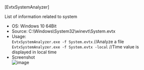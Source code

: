 [EvtxSystemAnalyzer]  

List of information related to system   

- OS: Windows 10 64Bit  
- Source: C:\Windows\System32\winevt\System.evtx  
- Usage:  
`EvtxSystemAnalyzer.exe -f System.evtx` //Analyze a file  
`EvtxSystemAnalyzer.exe -f System.evtx -local` //Time value is displayed in local time  
- Screenshot  
![image](https://user-images.githubusercontent.com/69110090/133881544-657fa74a-9873-48fa-a504-b7682311ccd2.png)  
